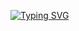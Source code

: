 [![Typing SVG](https://readme-typing-svg.demolab.com?font=Consolas&duration=1000&pause=1000&color=6778CA&background=FFFFFF00&center=true&vCenter=true&width=100%&lines=Web+Developer;Machine+Learning+Developer;Game+Developer)](https://git.io/typing-svg)
